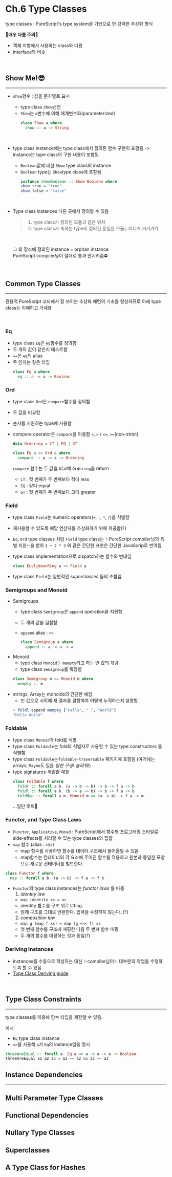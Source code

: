 # Ch.6 Type Classes
type classes : PureScript's type system을 기반으로 한 강력한 추상화 형식

**🚨매우 다름 주의🚨**
- 객체 지향에서 사용하는 class와 다름
- interface와 비슷

<br />

## Show Me!😎
---
- `show`함수 : 값을 문자열로 표시
  - type class `Show`선언
  - `Show`는 `a`변수에 의해 매개변수화(parameterized)
    ```haskell
    class Show a where
      show :: a -> String
    ```

  <br />

- type class instance에는 type class에서 정의된 함수 구현이 포함됨
-> instance는 type class의 구현 내용이 포함됨

  - `Boolean`값에 대한 `Show` type class의 instance
  - `Boolean` type는 `Show`type class에 포함됨
    ```haskell
    instance showBoolean :: Show Boolean where
    show true = "true"
    show false = "false"
    ```

  <br />

- Type class instances 다른 곳에서 정의할 수 있음
  >1. type class가 정의된 모듈과 같은 위치
  >2. type class가 속하는 type이 정의된 동일한 모듈(..어디죠 거기가?)
  
  <br />

  그 외 장소에 정의된 instance = orphan instance
    <br />
  PureScript compiler님이 절대로 통과 안시켜줌⛔️

<br />

## Common Type Classes
---
관용적 PureScript 코드에서 잘 쓰이는 추상화 패턴의 기초를 형성하므로 아래 type class는 이해하고 가세용
  
  <br />

  ### Eq
  - type class `Eq`은 `eq`함수를 정의함
  - 두 개의 값이 같은지 테스트함
  - `==`은 `eq`의 alias
  - 두 인자는 같은 타입
    ```haskell
    class Eq a where
      eq :: a -> a -> Boolean
    ```

  ### Ord
  - type class `Ord`은 `compare`함수를 정의함
  - 두 값을 비교함
  - 순서를 지원하는 type에 사용함
  - compare operator은 `compare`을 이용함
    `<`, `>` / `<=`, `>=`(non-strict) 

    ```haskell
    data Ordering = LT | EQ | GT

    class Eq a <= Ord a where
      compare :: a -> a -> Ordering
    ```

    `compare` 함수는 두 값을 비교해 `Ordering`을 return
    - `LT` : 첫 번째가 두 번째보다 작다 less
    - `EQ` : 같다 equal
    - `GT` : 첫 번째가 두 번째보다 크다 greater
  
  ### Field
  - type class `Field`는 numeric operators(`+`, `-`, `*`, `/`)을 식별함
  - 재사용할 수 있도록 해당 연산자를 추상화하기 위해 제공함(?)
  - `Eq`, `Ord` type classes 처럼 `Field` type class는 ✨PureScript compiler님의 특별 지원✨을 받아 `1 + 2 * 3` 와 같은 간단한 표현은 간단한 JavaScrip로 번역됨
  - type class implementation으로 dispatch하는 함수와 반대임

    ```haskell
    class EuclideanRing a <= Field a
    ```
  - type class `Field`는 일반적인 _superclasses_ 들의 조합임


  ### Semigroups and Monoid
  - Semigroups
    - type class `Semigroup`은 `append` operation을 지원함
    - 두 개의 값을 결함함
    - `append` alias : `<>` 

      ```haskell
      class Semigroup a where
        append :: a -> a -> a
      ```
  - Monoid
    - type class `Monoid`는 `mempty`라고 하는 빈 값의 개념
    - type class `Semigroup`를 확장함
    ```haskell
    class Semigroup m <= Monoid m where
      mempty :: m
    ```
  - strings, Array는 monoids의 간단한 예임
    - 빈 값으로 시작해 새 결과를 결합하여 어떻게 누적하는지 설명함
    ```haskell
    > foldl append mempty ["Hello", " ", "World"]
    "Hello World"
    ```

  ### Foldable
  - type class `Monoid`가 fold를 식별
  - type class `Foldable`는 fold의 식별자로 사용할 수 있는 type constructors 를 식별함
  - type class `Foldable`는`foldable-traversable` 패키지에 포함됨 (여기에는 arrays, `Maybe`도 있음 _알찬 구성! 놀라워!_)
  - type signatures _복잡할 예정_
    ```haskell
    class Foldable f where
      foldr :: forall a b. (a -> b -> b) -> b -> f a -> b
      foldl :: forall a b. (b -> a -> b) -> b -> f a -> b
      foldMap :: forall a m. Monoid m => (a -> m) -> f a -> m
    ```
    ...일단 후퇴🫡

  ### Functor, and Type Class Laws
  - `Functor`, `Applicative`, `Monad` : PureScript에서 함수형 프로그래밍 스타일로 side-effects를 처리할 수 있는 type classes의 집합
  - `map` 함수 (alias :  `<$>`)
    - map 함수를 사용하면 함수를 데이터 구조에서 들어올릴 수 있음
    - map함수는 컨테이너의 각 요소에 주어진 함수를 적용하고 원본과 동일한 모양으로 새로운 컨테이너를 빌드한다.
  ```haskell
  class Functor f where
    map :: forall a b. (a -> b) -> f a -> f b
  ```
  - `Functor`의 type class instances는 _functor laws_ 를 따름
    1. _identity law_ 
      - `map identity xs = xs` 
      - identity 함수를 구조 위로 lifting. 
      - 원래 구조를 그대로 반환한다. 입력을 수정하지 않는다..(?)
    2. _composition law_
      - `map g (map f xs) = map (g <<< f) xs`
      - 첫 번째 함수를 구조에 매핑한 다음 두 번쨰 함수 매핑
      - 두 개의 함수를 매핑하는 것과 동일(?)

  ### Deriving Instances
  - instances를 수동으로 작성하는 대신 ✨compiler님이✨ 대부분의 작업을 수행하도록 할 수 있음
  - [Type Class Deriving guide](https://github.com/purescript/documentation/blob/master/guides/Type-Class-Deriving.md)

<br />

## Type Class Constraints
---
type classes를 이용해 함수 타입을 제한할 수 있음.

예시
- `Eq` type class instance
- `=>`를 사용해 `a`가 `Eq`의 instance임을 명시
```haskell
threeAreEqual :: forall a. Eq a => a -> a -> a -> Boolean
threeAreEqual a1 a2 a3 = a1 == a2 && a2 == a3
```
## Instance Dependencies
---

## Multi Parameter Type Classes

## Functional Dependencies

## Nullary Type Classes

## Superclasses

## A Type Class for Hashes